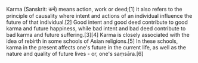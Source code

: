 Karma (Sanskrit: कर्म) means action, work or deed;[1] it also refers to the principle of causality where intent and actions of an individual influence the future of that individual.[2] Good intent and good deed contribute to good karma and future happiness, while bad intent and bad deed contribute to bad karma and future suffering.[3][4] Karma is closely associated with the idea of rebirth in some schools of Asian religions.[5] In these schools, karma in the present affects one's future in the current life, as well as the nature and quality of future lives - or, one's saṃsāra.[6]